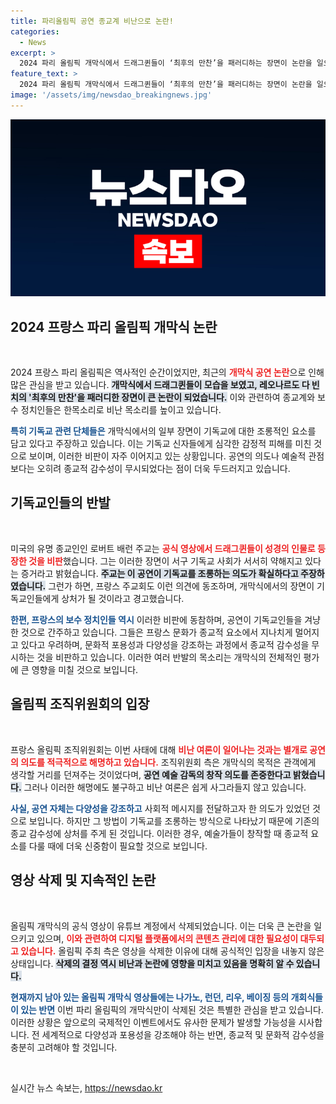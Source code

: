 ```yaml
---
title: 파리올림픽 공연 종교계 비난으로 논란!
categories:
  - News
excerpt: >
  2024 파리 올림픽 개막식에서 드래그퀸들이 ‘최후의 만찬’을 패러디하는 장면이 논란을 일으키고 있습니다. 종교계의 강력한 비판이 이어지며 올림픽 공식 영상이 삭제된 가운데, 이번 사건의 진짜 이면이 궁금해집니다. 클릭하여 자세히 알아보세요!
feature_text: >
  2024 파리 올림픽 개막식에서 드래그퀸들이 ‘최후의 만찬’을 패러디하는 장면이 논란을 일으키고 있습니다. 종교계의 강력한 비판이 이어지며 올림픽 공식 영상이 삭제된 가운데, 이번 사건의 진짜 이면이 궁금해집니다. 클릭하여 자세히 알아보세요!
image: '/assets/img/newsdao_breakingnews.jpg'
---
```


<p><img src="/assets/img/newsdao_breakingnews.jpg" alt="koreaapp 속보" /></p>

<h2 data-ke-size="size26">2024 프랑스 파리 올림픽 개막식 논란</h2>

<p data-ke-size="size16">&nbsp;</p>

<p data-ke-size="size16">2024 프랑스 파리 올림픽은 역사적인 순간이었지만, 최근의 <b><span style="color: #ee2323;">개막식 공연 논란</span></b>으로 인해 많은 관심을 받고 있습니다. <b><span style="background-color: #21538527;">개막식에서 드래그퀸들이 모습을 보였고, 레오나르도 다 빈치의 '최후의 만찬'을 패러디한 장면이 큰 논란이 되었습니다.</span></b> 이와 관련하여 종교계와 보수 정치인들은 한목소리로 비난 목소리를 높이고 있습니다.</p>

<p data-ke-size="size16"><b><span style="color: #1a5490;">특히 기독교 관련 단체들은</span></b> 개막식에서의 일부 장면이 기독교에 대한 조롱적인 요소를 담고 있다고 주장하고 있습니다. 이는 기독교 신자들에게 심각한 감정적 피해를 미친 것으로 보이며, 이러한 비판이 자주 이어지고 있는 상황입니다. 공연의 의도나 예술적 관점보다는 오히려 종교적 감수성이 무시되었다는 점이 더욱 두드러지고 있습니다.</p>

<h2 data-ke-size="size26">기독교인들의 반발</h2>

<p data-ke-size="size16">&nbsp;</p>

<p data-ke-size="size16">미국의 유명 종교인인 로버트 배런 주교는 <b><span style="color: #ee2323;">공식 영상에서 드래그퀸들이 성경의 인물로 등장한 것을 비판</span></b>했습니다. 그는 이러한 장면이 서구 기독교 사회가 서서히 약해지고 있다는 증거라고 밝혔습니다. <b><span style="background-color: #21538527;">주교는 이 공연이 기독교를 조롱하는 의도가 확실하다고 주장하였습니다.</span></b> 그런가 하면, 프랑스 주교회도 이런 의견에 동조하며, 개막식에서의 장면이 기독교인들에게 상처가 될 것이라고 경고했습니다.</p>

<p data-ke-size="size16"><b><span style="color: #1a5490;">한편, 프랑스의 보수 정치인들 역시</span></b> 이러한 비판에 동참하며, 공연이 기독교인들을 겨냥한 것으로 간주하고 있습니다. 그들은 프랑스 문화가 종교적 요소에서 지나치게 멀어지고 있다고 우려하며, 문화적 포용성과 다양성을 강조하는 과정에서 종교적 감수성을 무시하는 것을 비판하고 있습니다. 이러한 여러 반발의 목소리는 개막식의 전체적인 평가에 큰 영향을 미칠 것으로 보입니다.</p>

<h2 data-ke-size="size26">올림픽 조직위원회의 입장</h2>

<p data-ke-size="size16">&nbsp;</p>

<p data-ke-size="size16">프랑스 올림픽 조직위원회는 이번 사태에 대해 <b><span style="color: #ee2323;">비난 여론이 일어나는 것과는 별개로 공연의 의도를 적극적으로 해명하고 있습니다.</span></b> 조직위원회 측은 개막식의 목적은 관객에게 생각할 거리를 던져주는 것이었다며, <b><span style="background-color: #21538527;">공연 예술 감독의 창작 의도를 존중한다고 밝혔습니다.</span></b> 그러나 이러한 해명에도 불구하고 비난 여론은 쉽게 사그라들지 않고 있습니다.</p>

<p data-ke-size="size16"><b><span style="color: #1a5490;">사실, 공연 자체는 다양성을 강조하고</span></b> 사회적 메시지를 전달하고자 한 의도가 있었던 것으로 보입니다. 하지만 그 방법이 기독교를 조롱하는 방식으로 나타났기 때문에 기존의 종교 감수성에 상처를 주게 된 것입니다. 이러한 경우, 예술가들이 창작할 때 종교적 요소를 다룰 때에 더욱 신중함이 필요할 것으로 보입니다.</p>

<h2 data-ke-size="size26">영상 삭제 및 지속적인 논란</h2>

<p data-ke-size="size16">&nbsp;</p>

<p data-ke-size="size16">올림픽 개막식의 공식 영상이 유튜브 계정에서 삭제되었습니다. 이는 더욱 큰 논란을 일으키고 있으며, <b><span style="color: #ee2323;">이와 관련하여 디지털 플랫폼에서의 콘텐츠 관리에 대한 필요성이 대두되고 있습니다.</span></b> 올림픽 주최 측은 영상을 삭제한 이유에 대해 공식적인 입장을 내놓지 않은 상태입니다. <b><span style="background-color: #21538527;">삭제의 결정 역시 비난과 논란에 영향을 미치고 있음을 명확히 알 수 있습니다.</span></b></p>

<p data-ke-size="size16"><b><span style="color: #1a5490;">현재까지 남아 있는 올림픽 개막식 영상들에는 나가노, 런던, 리우, 베이징 등의 개회식들이 있는 반면</span></b> 이번 파리 올림픽의 개막식만이 삭제된 것은 특별한 관심을 받고 있습니다. 이러한 상황은 앞으로의 국제적인 이벤트에서도 유사한 문제가 발생할 가능성을 시사합니다. 전 세계적으로 다양성과 포용성을 강조해야 하는 반면, 종교적 및 문화적 감수성을 충분히 고려해야 할 것입니다.</p>

<p data-ke-size="size16">&nbsp;</p>
실시간 뉴스 속보는, <a href="https://newsdao.kr" rel="dofollow">https://newsdao.kr</a>


